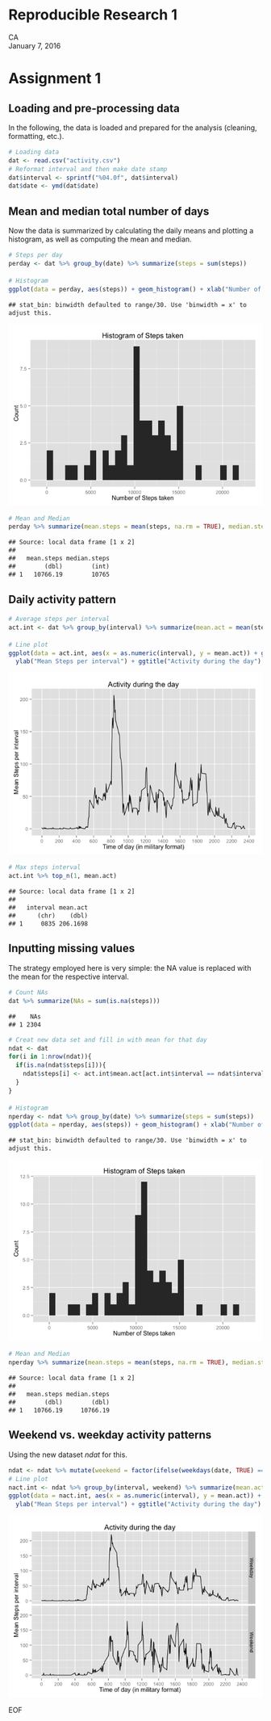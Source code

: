 # Reproducible Research 1
CA  
January 7, 2016  



# Assignment 1

## Loading and pre-processing data

In the following, the data is loaded and prepared for the analysis (cleaning, formatting, etc.).


```r
# Loading data
dat <- read.csv("activity.csv")
# Reformat interval and then make date stamp
dat$interval <- sprintf("%04.0f", dat$interval)
dat$date <- ymd(dat$date)
```

## Mean and median total number of days

Now the data is summarized by calculating the daily means and plotting a histogram, as well as computing the mean and median.


```r
# Steps per day
perday <- dat %>% group_by(date) %>% summarize(steps = sum(steps))

# Histogram
ggplot(data = perday, aes(steps)) + geom_histogram() + xlab("Number of Steps taken") + ylab("Count") + ggtitle("Histogram of Steps taken")
```

```
## stat_bin: binwidth defaulted to range/30. Use 'binwidth = x' to adjust this.
```

![](PA1_template_files/figure-html/unnamed-chunk-3-1.png) 

```r
# Mean and Median
perday %>% summarize(mean.steps = mean(steps, na.rm = TRUE), median.steps = median(steps, na.rm = TRUE))
```

```
## Source: local data frame [1 x 2]
## 
##   mean.steps median.steps
##        (dbl)        (int)
## 1   10766.19        10765
```

## Daily activity pattern


```r
# Average steps per interval
act.int <- dat %>% group_by(interval) %>% summarize(mean.act = mean(steps, na.rm = TRUE))

# Line plot
ggplot(data = act.int, aes(x = as.numeric(interval), y = mean.act)) + geom_line() + xlab("Time of day (in military format)") + 
  ylab("Mean Steps per interval") + ggtitle("Activity during the day") + scale_x_continuous(breaks = seq(0,2400,200))
```

![](PA1_template_files/figure-html/unnamed-chunk-4-1.png) 

```r
# Max steps interval
act.int %>% top_n(1, mean.act)
```

```
## Source: local data frame [1 x 2]
## 
##   interval mean.act
##      (chr)    (dbl)
## 1     0835 206.1698
```

## Inputting missing values

The strategy employed here is very simple: the NA value is replaced with the mean for the respective interval.


```r
# Count NAs
dat %>% summarize(NAs = sum(is.na(steps)))
```

```
##    NAs
## 1 2304
```

```r
# Creat new data set and fill in with mean for that day
ndat <- dat
for(i in 1:nrow(ndat)){
  if(is.na(ndat$steps[i])){
    ndat$steps[i] <- act.int$mean.act[act.int$interval == ndat$interval[i]]
  }
}

# Histogram
nperday <- ndat %>% group_by(date) %>% summarize(steps = sum(steps))
ggplot(data = nperday, aes(steps)) + geom_histogram() + xlab("Number of Steps taken") + ylab("Count") + ggtitle("Histogram of Steps taken")
```

```
## stat_bin: binwidth defaulted to range/30. Use 'binwidth = x' to adjust this.
```

![](PA1_template_files/figure-html/unnamed-chunk-5-1.png) 

```r
# Mean and Median
nperday %>% summarize(mean.steps = mean(steps, na.rm = TRUE), median.steps = median(steps, na.rm = TRUE))
```

```
## Source: local data frame [1 x 2]
## 
##   mean.steps median.steps
##        (dbl)        (dbl)
## 1   10766.19     10766.19
```

## Weekend vs. weekday activity patterns

Using the new dataset *ndat* for this.


```r
ndat <- ndat %>% mutate(weekend = factor(ifelse(weekdays(date, TRUE) == "Sun" | weekdays(date, TRUE) == "Sun", "Weekend", "Weekday")))
# Line plot
nact.int <- ndat %>% group_by(interval, weekend) %>% summarize(mean.act = mean(steps, na.rm = TRUE))
ggplot(data = nact.int, aes(x = as.numeric(interval), y = mean.act)) + geom_line() + xlab("Time of day (in military format)") + 
  ylab("Mean Steps per interval") + ggtitle("Activity during the day") + scale_x_continuous(breaks = seq(0,2400,200)) + facet_grid(weekend ~ .)
```

![](PA1_template_files/figure-html/unnamed-chunk-6-1.png) 

EOF

